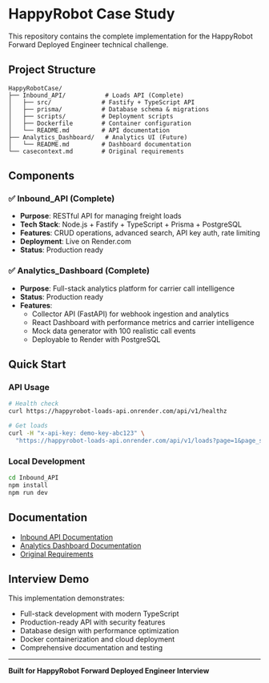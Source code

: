 # HappyRobot Case Study

This repository contains the complete implementation for the HappyRobot Forward Deployed Engineer technical challenge.

## Project Structure

```
HappyRobotCase/
├── Inbound_API/           # Loads API (Complete)
│   ├── src/              # Fastify + TypeScript API
│   ├── prisma/           # Database schema & migrations
│   ├── scripts/          # Deployment scripts
│   ├── Dockerfile        # Container configuration
│   └── README.md         # API documentation
├── Analytics_Dashboard/   # Analytics UI (Future)
│   └── README.md         # Dashboard documentation
└── casecontext.md        # Original requirements
```

## Components

### ✅ Inbound_API (Complete)

- **Purpose**: RESTful API for managing freight loads
- **Tech Stack**: Node.js + Fastify + TypeScript + Prisma + PostgreSQL
- **Features**: CRUD operations, advanced search, API key auth, rate limiting
- **Deployment**: Live on Render.com
- **Status**: Production ready

### ✅ Analytics_Dashboard (Complete)

- **Purpose**: Full-stack analytics platform for carrier call intelligence
- **Status**: Production ready
- **Features**:
  - Collector API (FastAPI) for webhook ingestion and analytics
  - React Dashboard with performance metrics and carrier intelligence
  - Mock data generator with 100 realistic call events
  - Deployable to Render with PostgreSQL

## Quick Start

### API Usage

```bash
# Health check
curl https://happyrobot-loads-api.onrender.com/api/v1/healthz

# Get loads
curl -H "x-api-key: demo-key-abc123" \
  "https://happyrobot-loads-api.onrender.com/api/v1/loads?page=1&page_size=10"
```

### Local Development

```bash
cd Inbound_API
npm install
npm run dev
```

## Documentation

- [Inbound API Documentation](./Inbound_API/README.md)
- [Analytics Dashboard Documentation](./Analytics_Dashboard/DEPLOYMENT.md)
- [Original Requirements](./casecontext.md)

## Interview Demo

This implementation demonstrates:

- Full-stack development with modern TypeScript
- Production-ready API with security features
- Database design with performance optimization
- Docker containerization and cloud deployment
- Comprehensive documentation and testing

---

**Built for HappyRobot Forward Deployed Engineer Interview**
